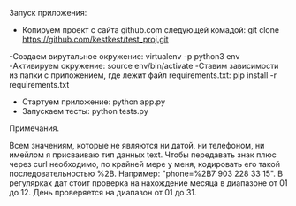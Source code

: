 Запуск приложения:
- Копируем проект с сайта github.com следующей комадой: 
git clone https://github.com/kestkest/test_proj.git

-Создаем вирутальное окружение: virtualenv -p python3 env
-Активируем окружение: source env/bin/activate
-Ставим зависимости из папки с приложением, где лежит файл requirements.txt:
 pip install -r requirements.txt
- Стартуем приложение: python app.py
- Запускаем тесты: python tests.py

Примечания.

Всем значениям, которые не являются ни датой, ни телефоном, ни имейлом я присваиваю тип данных text.
Чтобы передавать знак плюс через curl необходимо, по крайней мере у меня, кодировать его такой последовательностью %2B. Например: "phone=%2B7 903 228 33 15".
В регулярках дат стоит проверка на нахождение месяца в диапазоне от 01 до 12.
День проверяется на диапазон от 01 до 31.